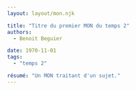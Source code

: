 ```yaml
---
layout: layout/mon.njk

title: "Titre du premier MON du temps 2"
authors:
  - Benoit Beguier

date: 1970-11-01
tags: 
  - "temps 2"

résumé: "Un MON traitant d'un sujet."
---
```


